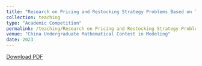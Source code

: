 ```yaml
---
title: "Research on Pricing and Restocking Strategy Problems Based on Time Series Analysis and Greedy Algorithm"
collection: teaching
type: "Academic Competition"
permalink: /teaching/Research on Pricing and Restocking Strategy Problems Based on Time Series Analysis and Greedy Algorithm
venue: "China Undergraduate Mathematical Contest in Modeling"
date: 2023
---
```


[Download PDF](http://ShangrunLu.github.io/files/基于时间序列分析与贪心算法的定价与补货策略问题研究.pdf)
